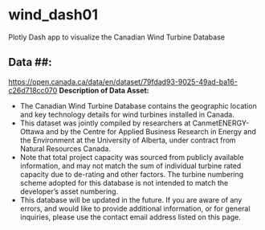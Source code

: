 # wind_dash01
Plotly Dash app to visualize the Canadian Wind Turbine Database

## Data ##: 
https://open.canada.ca/data/en/dataset/79fdad93-9025-49ad-ba16-c26d718cc070
**Description of Data Asset:** 
- The Canadian Wind Turbine Database contains the geographic location and key technology details for wind turbines installed in Canada.
- This dataset was jointly compiled by researchers at CanmetENERGY-Ottawa and by the Centre for Applied Business Research in Energy and the Environment at the University of Alberta, under contract from Natural Resources Canada.
- Note that total project capacity was sourced from publicly available information, and may not match the sum of individual turbine rated capacity due to de-rating and other factors. The turbine numbering scheme adopted for this database is not intended to match the developer’s asset numbering.
- This database will be updated in the future. If you are aware of any errors, and would like to provide additional information, or for general inquiries, please use the contact email address listed on this page.
